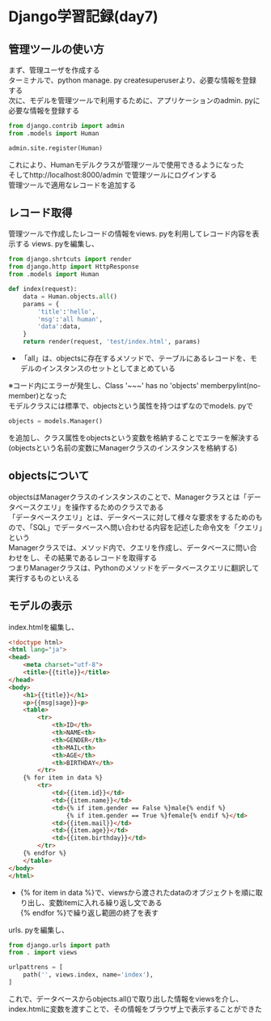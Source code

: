 # Django学習記録(day7)
## 管理ツールの使い方
まず、管理ユーザを作成する  
ターミナルで、python manage. py createsuperuserより、必要な情報を登録する  
次に、モデルを管理ツールで利用するために、アプリケーションのadmin. pyに必要な情報を登録する  
```python
from django.contrib import admin
from .models import Human

admin.site.register(Human)
```  
これにより、Humanモデルクラスが管理ツールで使用できるようになった  
そしてhttp://localhost:8000/admin で管理ツールにログインする  
管理ツールで適用なレコードを追加する

## レコード取得
管理ツールで作成したレコードの情報をviews. pyを利用してレコード内容を表示する
views. pyを編集し、
```python
from django.shrtcuts import render
from django.http import HttpResponse
from .models import Human

def index(request):
    data = Human.objects.all()
    params = {
        'title':'hello',
        'msg':'all human',
        'data':data,
    }
    return render(request, 'test/index.html', params)
```  
* 「all」は、objectsに存在するメソッドで、テーブルにあるレコードを、モデルのインスタンスのセットとしてまとめている  

※コード内にエラーが発生し、Class '~~~' has no 'objects' memberpylint(no-member)となった  
モデルクラスには標準で、objectsという属性を持つはずなのでmodels. pyで
```python
objects = models.Manager()
```
を追加し、クラス属性をobjectsという変数を格納することでエラーを解決する  
(objectsという名前の変数にManagerクラスのインスタンスを格納する)

## objectsについて
objectsはManagerクラスのインスタンスのことで、Managerクラスとは「データベースクエリ」を操作するためのクラスである  
「データベースクエリ」とは、データベースに対して様々な要求をするためのもので、「SQL」でデータベースへ問い合わせる内容を記述した命令文を「クエリ」という  
Managerクラスでは、メソッド内で、クエリを作成し、データベースに問い合わせをし、その結果であるレコードを取得する  
つまりManagerクラスは、Pythonのメソッドをデータベースクエリに翻訳して実行するものといえる  

## モデルの表示  
index.htmlを編集し、
```html
<!doctype html>
<html lang="ja">
<head>
    <meta charset="utf-8">
    <title>{{title}}</title>
</head>
<body>
    <h1>{{title}}</h1>
    <p>{{msg|sage}}<p>
    <table>
        <tr>
            <th>ID</th>
            <th>NAME<th>
            <th>GENDER</th>
            <th>MAIL<th>
            <th>AGE</th>
            <th>BIRTHDAY</th>
        </tr>
    {% for item in data %}
        <tr>
            <td>{{item.id}}</td>
            <td>{{item.name}}</td>
            <td>{% if item.gender == False %}male{% endif %}
                {% if item.gender == True %}female{% endif %}</td>
            <td>{{item.mail}}</td>
            <td>{{item.age}}</td>
            <td>{{item.birthday}}</td>
        </tr>
    {% endfor %}
    </table>
</body>
</html>
```
* {% for item in data %}で、viewsから渡されたdataのオブジェクトを順に取り出し、変数itemに入れる繰り返し文である  
{% endfor %}で繰り返し範囲の終了を表す  

urls. pyを編集し、
```python
from django.urls import path
from . import views

urlpattrens = [
    path('', views.index, name='index'),
]
```
これで、データベースからobjects.all()で取り出した情報をviewsを介し、index.htmlに変数を渡すことで、その情報をブラウザ上で表示することができた